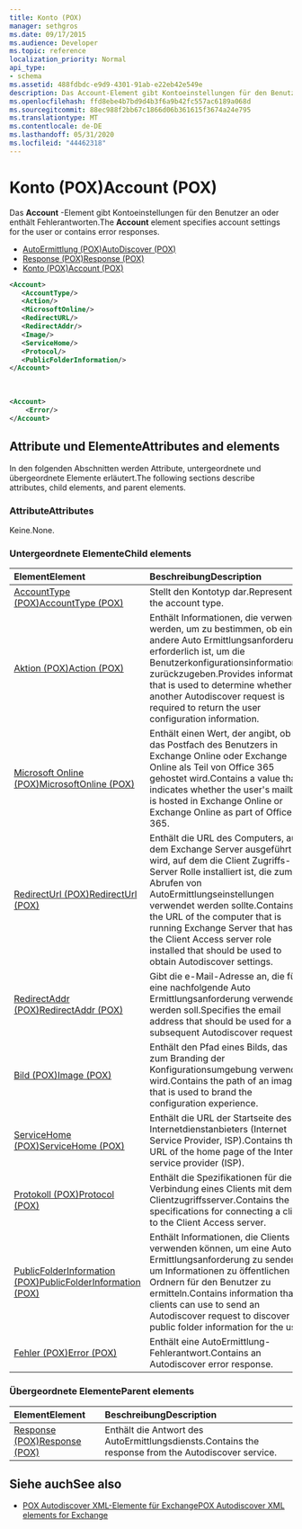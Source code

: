 ```yaml
---
title: Konto (POX)
manager: sethgros
ms.date: 09/17/2015
ms.audience: Developer
ms.topic: reference
localization_priority: Normal
api_type:
- schema
ms.assetid: 488fdbdc-e9d9-4301-91ab-e22eb42e549e
description: Das Account-Element gibt Kontoeinstellungen für den Benutzer an oder enthält Fehlerantworten.
ms.openlocfilehash: ffd8ebe4b7bd9d4b3f6a9b42fc557ac6189a068d
ms.sourcegitcommit: 88ec988f2bb67c1866d06b361615f3674a24e795
ms.translationtype: MT
ms.contentlocale: de-DE
ms.lasthandoff: 05/31/2020
ms.locfileid: "44462318"
---
```

# <a name="account-pox"></a><span data-ttu-id="dfe49-103">Konto (POX)</span><span class="sxs-lookup"><span data-stu-id="dfe49-103">Account (POX)</span></span>

<span data-ttu-id="dfe49-104">Das **Account** -Element gibt Kontoeinstellungen für den Benutzer an oder enthält Fehlerantworten.</span><span class="sxs-lookup"><span data-stu-id="dfe49-104">The **Account** element specifies account settings for the user or contains error responses.</span></span> 
  
- [<span data-ttu-id="dfe49-105">AutoErmittlung (POX)</span><span class="sxs-lookup"><span data-stu-id="dfe49-105">AutoDiscover (POX)</span></span>](autodiscover-pox.md)
- [<span data-ttu-id="dfe49-106">Response (POX)</span><span class="sxs-lookup"><span data-stu-id="dfe49-106">Response (POX)</span></span>](response-pox.md)
- [<span data-ttu-id="dfe49-107">Konto (POX)</span><span class="sxs-lookup"><span data-stu-id="dfe49-107">Account (POX)</span></span>](account-pox.md)
  
```XML
<Account>
   <AccountType/>
   <Action/>
   <MicrosoftOnline/>
   <RedirectURL/>
   <RedirectAddr/>
   <Image/>
   <ServiceHome/>
   <Protocol/>
   <PublicFolderInformation/>
</Account>
```

<br/>

```XML
<Account> 
    <Error/> 
</Account>
```

## <a name="attributes-and-elements"></a><span data-ttu-id="dfe49-108">Attribute und Elemente</span><span class="sxs-lookup"><span data-stu-id="dfe49-108">Attributes and elements</span></span>

<span data-ttu-id="dfe49-109">In den folgenden Abschnitten werden Attribute, untergeordnete und übergeordnete Elemente erläutert.</span><span class="sxs-lookup"><span data-stu-id="dfe49-109">The following sections describe attributes, child elements, and parent elements.</span></span>
  
### <a name="attributes"></a><span data-ttu-id="dfe49-110">Attribute</span><span class="sxs-lookup"><span data-stu-id="dfe49-110">Attributes</span></span>

<span data-ttu-id="dfe49-111">Keine.</span><span class="sxs-lookup"><span data-stu-id="dfe49-111">None.</span></span>
  
### <a name="child-elements"></a><span data-ttu-id="dfe49-112">Untergeordnete Elemente</span><span class="sxs-lookup"><span data-stu-id="dfe49-112">Child elements</span></span>

|<span data-ttu-id="dfe49-113">**Element**</span><span class="sxs-lookup"><span data-stu-id="dfe49-113">**Element**</span></span>|<span data-ttu-id="dfe49-114">**Beschreibung**</span><span class="sxs-lookup"><span data-stu-id="dfe49-114">**Description**</span></span>|
|:-----|:-----|
|[<span data-ttu-id="dfe49-115">AccountType (POX)</span><span class="sxs-lookup"><span data-stu-id="dfe49-115">AccountType (POX)</span></span>](accounttype-pox.md) <br/> |<span data-ttu-id="dfe49-116">Stellt den Kontotyp dar.</span><span class="sxs-lookup"><span data-stu-id="dfe49-116">Represents the account type.</span></span>  <br/> |
|[<span data-ttu-id="dfe49-117">Aktion (POX)</span><span class="sxs-lookup"><span data-stu-id="dfe49-117">Action (POX)</span></span>](action-pox.md) <br/> |<span data-ttu-id="dfe49-118">Enthält Informationen, die verwendet werden, um zu bestimmen, ob eine andere Auto Ermittlungsanforderung erforderlich ist, um die Benutzerkonfigurationsinformationen zurückzugeben.</span><span class="sxs-lookup"><span data-stu-id="dfe49-118">Provides information that is used to determine whether another Autodiscover request is required to return the user configuration information.</span></span>  <br/> |
|[<span data-ttu-id="dfe49-119">Microsoft Online (POX)</span><span class="sxs-lookup"><span data-stu-id="dfe49-119">MicrosoftOnline (POX)</span></span>](microsoftonline-pox.md) <br/> |<span data-ttu-id="dfe49-120">Enthält einen Wert, der angibt, ob das Postfach des Benutzers in Exchange Online oder Exchange Online als Teil von Office 365 gehostet wird.</span><span class="sxs-lookup"><span data-stu-id="dfe49-120">Contains a value that indicates whether the user's mailbox is hosted in Exchange Online or Exchange Online as part of Office 365.</span></span>  <br/> |
|[<span data-ttu-id="dfe49-121">RedirectUrl (POX)</span><span class="sxs-lookup"><span data-stu-id="dfe49-121">RedirectUrl (POX)</span></span>](redirecturl-pox.md) <br/> |<span data-ttu-id="dfe49-122">Enthält die URL des Computers, auf dem Exchange Server ausgeführt wird, auf dem die Client Zugriffs-Server Rolle installiert ist, die zum Abrufen von AutoErmittlungseinstellungen verwendet werden sollte.</span><span class="sxs-lookup"><span data-stu-id="dfe49-122">Contains the URL of the computer that is running Exchange Server that has the Client Access server role installed that should be used to obtain Autodiscover settings.</span></span>  <br/> |
|[<span data-ttu-id="dfe49-123">RedirectAddr (POX)</span><span class="sxs-lookup"><span data-stu-id="dfe49-123">RedirectAddr (POX)</span></span>](redirectaddr-pox.md) <br/> |<span data-ttu-id="dfe49-124">Gibt die e-Mail-Adresse an, die für eine nachfolgende Auto Ermittlungsanforderung verwendet werden soll.</span><span class="sxs-lookup"><span data-stu-id="dfe49-124">Specifies the email address that should be used for a subsequent Autodiscover request.</span></span>  <br/> |
|[<span data-ttu-id="dfe49-125">Bild (POX)</span><span class="sxs-lookup"><span data-stu-id="dfe49-125">Image (POX)</span></span>](image-pox.md) <br/> |<span data-ttu-id="dfe49-126">Enthält den Pfad eines Bilds, das zum Branding der Konfigurationsumgebung verwendet wird.</span><span class="sxs-lookup"><span data-stu-id="dfe49-126">Contains the path of an image that is used to brand the configuration experience.</span></span>  <br/> |
|[<span data-ttu-id="dfe49-127">ServiceHome (POX)</span><span class="sxs-lookup"><span data-stu-id="dfe49-127">ServiceHome (POX)</span></span>](servicehome-pox.md) <br/> |<span data-ttu-id="dfe49-128">Enthält die URL der Startseite des Internetdienstanbieters (Internet Service Provider, ISP).</span><span class="sxs-lookup"><span data-stu-id="dfe49-128">Contains the URL of the home page of the Internet service provider (ISP).</span></span>  <br/> |
|[<span data-ttu-id="dfe49-129">Protokoll (POX)</span><span class="sxs-lookup"><span data-stu-id="dfe49-129">Protocol (POX)</span></span>](protocol-pox.md) <br/> |<span data-ttu-id="dfe49-130">Enthält die Spezifikationen für die Verbindung eines Clients mit dem Clientzugriffsserver.</span><span class="sxs-lookup"><span data-stu-id="dfe49-130">Contains the specifications for connecting a client to the Client Access server.</span></span>  <br/> |
|[<span data-ttu-id="dfe49-131">PublicFolderInformation (POX)</span><span class="sxs-lookup"><span data-stu-id="dfe49-131">PublicFolderInformation (POX)</span></span>](publicfolderinformation-pox.md) <br/> |<span data-ttu-id="dfe49-132">Enthält Informationen, die Clients verwenden können, um eine Auto Ermittlungsanforderung zu senden, um Informationen zu öffentlichen Ordnern für den Benutzer zu ermitteln.</span><span class="sxs-lookup"><span data-stu-id="dfe49-132">Contains information that clients can use to send an Autodiscover request to discover public folder information for the user.</span></span>  <br/> |
|[<span data-ttu-id="dfe49-133">Fehler (POX)</span><span class="sxs-lookup"><span data-stu-id="dfe49-133">Error (POX)</span></span>](error-pox.md) <br/> |<span data-ttu-id="dfe49-134">Enthält eine AutoErmittlung-Fehlerantwort.</span><span class="sxs-lookup"><span data-stu-id="dfe49-134">Contains an Autodiscover error response.</span></span>  <br/> |
   
### <a name="parent-elements"></a><span data-ttu-id="dfe49-135">Übergeordnete Elemente</span><span class="sxs-lookup"><span data-stu-id="dfe49-135">Parent elements</span></span>

|<span data-ttu-id="dfe49-136">**Element**</span><span class="sxs-lookup"><span data-stu-id="dfe49-136">**Element**</span></span>|<span data-ttu-id="dfe49-137">**Beschreibung**</span><span class="sxs-lookup"><span data-stu-id="dfe49-137">**Description**</span></span>|
|:-----|:-----|
|[<span data-ttu-id="dfe49-138">Response (POX)</span><span class="sxs-lookup"><span data-stu-id="dfe49-138">Response (POX)</span></span>](response-pox.md) <br/> |<span data-ttu-id="dfe49-139">Enthält die Antwort des AutoErmittlungsdiensts.</span><span class="sxs-lookup"><span data-stu-id="dfe49-139">Contains the response from the Autodiscover service.</span></span>  <br/> |
   
## <a name="see-also"></a><span data-ttu-id="dfe49-140">Siehe auch</span><span class="sxs-lookup"><span data-stu-id="dfe49-140">See also</span></span>

- [<span data-ttu-id="dfe49-141">POX Autodiscover XML-Elemente für Exchange</span><span class="sxs-lookup"><span data-stu-id="dfe49-141">POX Autodiscover XML elements for Exchange</span></span>](pox-autodiscover-xml-elements-for-exchange.md)

